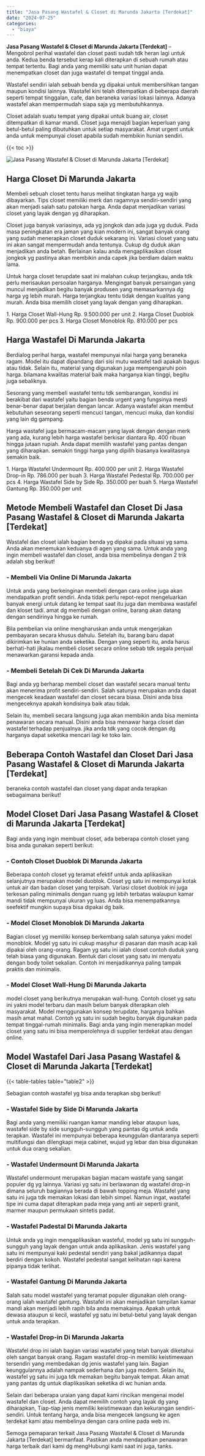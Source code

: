 ```yaml
---
title: "Jasa Pasang Wastafel & Closet di Marunda Jakarta [Terdekat]"
date: "2024-07-25"
categories: 
  - "biaya"
---
```


**Jasa Pasang Wastafel & Closet di Marunda Jakarta \[Terdekat\]** – Mengobrol perihal wastafel dan closet pasti sudah tdk heran lagi untuk anda. Kedua benda tersebut kerap kali diterapkan di sebuah rumah atau tempat tertentu. Bagi anda yang memiliki satu unit hunian dapat menempatkan closet dan juga wastafel di tempat tinggal anda.

Wastafel sendiri ialah sebuah benda yg dipakai untuk membersihkan tangan maupun kondisi lainnya. Wastafel kini telah ditempatkan di beberapa daerah seperti tempat tinggalan, cafe, dan beraneka variasi lokasi lainnya. Adanya wastafel akan mempermudah siapa saja yg membutuhkannya.

Closet adalah suatu tempat yang dipakai untuk buang air, closet ditempatkan di kamar mandi. Closet juga menajdi bagian keperluan yang betul-betul paling dibutuhkan untuk setiap masyarakat. Amat urgent untuk anda untuk mempunyai closet apabila sudah membikin hunian sendiri.

{{< toc >}}

![Jasa Pasang Wastafel & Closet di Marunda Jakarta [Terdekat]](/images/wastafel-closet-murah64.png)

## Harga Closet Di Marunda Jakarta

Membeli sebuah closet tentu harus melihat tingkatan harga yg wajib dibayarkan. Tips closet memiliki merk dan ragamnya sendiri-sendiri yang akan menjadi salah satu patokan harga. Anda dapat menjadikan variasi closet yang layak dengan yg diharapkan.

Closet juga banyak variasinya, ada yg jongkok dan ada juga yg duduk. Pada masa peningkatan era jaman yang kian modern ini, sangat banyak orang yang sudah menerapkan closet duduk sekarang ini. Variasi closet yang satu ini akan sangat mempermudah anda tentunya. Cukup dg duduk akan menjadikan anda betah. Berlainan kalau anda mengaplikasikan closet jongkok yg pastinya akan membikin anda capek jika berdiam dalam waktu lama.

Untuk harga closet terupdate saat ini malahan cukup terjangkau, anda tdk perlu merisaukan persoalan harganya. Mengingat banyak persaingan yang muncul menjadikan begitu banyak produsen yang memasarkannya dg harga yg lebih murah. Harga terjangkau tentu tidak dengan kualitas yang murah. Anda bisa memilih closet yang layak dengan yang diharapkan.

1\. Harga Closet Wall-Hung Rp. 9.500.000 per unit 2. Harga Closet Duoblok Rp. 900.000 per pcs 3. Harga Closet Monoblok Rp. 810.000 per pcs

## Harga Wastafel Di Marunda Jakarta

Berdialog perihal harga, wastafel mempunyai nilai harga yang beraneka ragam. Model itu dapat dipandang dari sisi mutu wastafel tadi apakah bagus atau tidak. Selain itu, material yang digunakan juga mempengaruhi poin harga. bilamana kwalitas material baik maka harganya kian tinggi, begitu juga sebaliknya.

Sesorang yang membeli wastafel tentu tdk sembarangan, kondisi ini berakibat dari wastafel yaitu bagian benda urgent yang fungsinya mesti benar-benar dapat berjalan dengan lancar. Adanya wastafel akan membut kebutuhan seseorang seperti mencuci tangan, mencuci muka, dan kondisi yang lain dg gampang.

Harga wastafel juga bermacam-macam yang layak dengan dengan merk yang ada, kurang lebih harga wastafel berkisar diantara Rp. 400 ribuan hingga jutaan rupiah. Anda dapat memilih wastafel yang pantas dengan yang diharapkan. semakin tinggi harga yang dipilih biasanya kwalitasnya semakin baik.

1\. Harga Wastafel Undermount Rp. 400.000 per unit 2. Harga Wastafel Drop-in Rp. 786.000 per buah 3. Harga Wastafel Pedestal Rp. 700.000 per pcs 4. Harga Wastafel Side by Side Rp. 350.000 per buah 5. Harga Wastafel Gantung Rp. 350.000 per unit

## Metode Membeli Wastafel dan Closet Di Jasa Pasang Wastafel & Closet di Marunda Jakarta \[Terdekat\]

Wastafel dan closet ialah bagian benda yg dipakai pada situasi yg sama. Anda akan menemukan keduanya di agen yang sama. Untuk anda yang ingin membeli wastafel dan closet, anda bisa membelinya dengan 2 trik adalah sbg berikut!

### \- Membeli Via Online Di Marunda Jakarta

Untuk anda yang berkeinginan membeli dengan cara online juga akan mendapatkan profit sendiri. Anda tidak perlu repot-repot mengeluarkan banyak energi untuk datang ke tempat saat itu juga dan membawa wastafel dan kloset tadi. amat dg membeli dengan online, barang akan datang dengan sendirinya hingga ke rumah.

Bila pembelian via online mengharuskan anda untuk mengerjakan pembayaran secara khusus dahulu. Setelah itu, barang baru dapat dikirimkan ke hunian anda seketika. Dengan yang seperti itu, anda harus berhati-hati jikalau membeli closet secara online sebab tdk segala penjual menawarkan garansi kepada anda.

### \- Membeli Setelah Di Cek Di Marunda Jakarta

Bagi anda yg berharap membeli closet dan wastafel secara manual tentu akan menerima profit sendiri-sendiri. Salah satunya merupakan anda dapat mengecek keadaan wastafel dan closet secara biasa. Disini anda bisa mengeceknya apakah kondisinya baik atau tidak.

Selain itu, membeli secara langsung juga akan membikin anda bisa meminta penawaran secara manual. Disini anda bisa menawar harga closet dan wastafel terhadap penjualnya. jika anda tdk yang cocok dengan dg harganya dapat seketika mencari lagi ke toko lain.

## Beberapa Contoh Wastafel dan Closet Dari Jasa Pasang Wastafel & Closet di Marunda Jakarta \[Terdekat\]

beraneka contoh wastafel dan closet yang dapat anda terapkan sebagaimana berikut!

## Model Closet Dari Jasa Pasang Wastafel & Closet di Marunda Jakarta \[Terdekat\]

Bagi anda yang ingin membuat closet, ada beberapa contoh closet yang bisa anda gunakan seperti berikut:

### \- Contoh Closet Duoblok Di Marunda Jakarta

Beberapa contoh closet yg teramat efektif untuk anda aplikasikan selanjutnya merupakan model duoblok. Closet yg satu ini mempunyai kotak untuk air dan badan closet yang terpisah. Variasi closet duoblok ini juga terkesan paling minimalis dengan ruang yg lebih terbatas walaupun kamar mandi tidak mempunyai ukuran yg luas. Anda bisa menempatkannya seefektif mungkin supaya bisa dipakai dg baik.

### \- Model Closet Monoblok Di Marunda Jakarta

Bagian closet yg memiliki konsep berkembang salah satunya yakni model monoblok. Model yg satu ini cukup masyhur di pasaran dan masih acap kali dipakai oleh orang-orang. Ragam yg satu ini ialah closet contoh duduk yang telah biasa yang digunakan. Bentuk dari closet yang satu ini menyatu dengan body toilet sekalian. Contoh ini menjadikannya paling tampak praktis dan minimalis.

### \- Model Closet Wall-Hung Di Marunda Jakarta

model closet yang berikutnya merupakan wall-hung. Contoh closet yg satu ini yakni model terbaru dan masih belum banyak diterapkan oleh masyarakat. Model menggunakan konsep terupdate, harganya bahkan masih amat mahal. Contoh yg satu ini sudah begitu banyak digunakan pada tempat tinggal-rumah minimalis. Bagi anda yang ingin menerapkan model closet yang satu ini bisa memperolehnya di supplier terdekat atau dengan online.

## Model Wastafel Dari Jasa Pasang Wastafel & Closet di Marunda Jakarta \[Terdekat\]

{{< table-tables table="table2" >}}

Sebagian contoh wastafel yg bisa anda terapkan sbg berikut!

### \- Wastafel Side by Side Di Marunda Jakarta

Bagi anda yang memiliki ruangan kamar manding lebar ataupun luas, wastafel side by side sungguh-sungguh yang pantas dg untuk anda terapkan. Wastafel ini mempunyai beberapa keunggulan diantaranya seperti multifungsi dan dilengkapi meja cabinet, wujud yg lebar dan bisa digunakan untuk dua orang sekalian.

### \- Wastafel Undermount Di Marunda Jakarta

Wastafel undermount merupakan bagian macam wastafe yang sangat populer dg yg lainnya. Variasi yg satu ini berlawanan dg wastafel drop-in dimana seluruh bagiannya berada di bawah topping meja. Wastafel yang satu ini juga tdk memakan lokasi dan lebih simpel. Namun ingat, wastafel tipe ini cuma dapat diterapkan pada meja yang anti air seperti granit, marmer maupun permukaan sintetis padat.

### \- Wastafel Padestal Di Marunda Jakarta

Untuk anda yg ingin mengaplikasikan wasteful, model yg satu ini sungguh-sungguh yang layak dengan untuk anda aplikasikan. Jenis wastafel yang satu ini mempunyai kaki pedestal sendiri yang bakal jadikannya dapat berdiri dengan kokoh. Wastafel pedestal sangat kelihatan rapi karena pipanya tidak terlihat.

### \- Wastafel Gantung Di Marunda Jakarta

Salah satu model wastafel yang teramat populer digunakan oleh orang-orang ialah wastafel gantung. Wastafel ini akan menjadikan tampilan kamar mandi akan menjadi lebih rapih bila anda memakainya. Apakah untuk dewasa ataupun si kecil, wastafel yg satu ini betul-betul yang layak dengan untuk anda terapkan.

### \- Wastafel Drop-in Di Marunda Jakarta

Wastafel drop ini ialah bagian variasi wastafel yang telah banyak diketahui oleh sangat banyak orang. Ragam wastafel drop-in memiliki keistimewaan tersendiri yang membedakan dg jenis wastafel yang lain. Bagian keunggulannya adalah nampak sederhana dan juga modern. Selain itu, wastafel yg satu ini juga tdk memakan begitu banyak tempat. Akan amat yang pantas dg untuk diaplikasikan seketika di wc hunian anda.

Selain dari beberapa uraian yang dapat kami rincikan mengenai model wastafel dan closet. Anda dapat memilih contoh yang layak dg yang diharapkan, Tiap-tiap jenis memiliki keistimewaan dan kekurangan sendiri-sendiri. Untuk tentang harga, anda bisa mengecek langsung ke agen terdekat kami atau membelinya dengan cara online pada web ini.

Semoga pemaparan terkait Jasa Pasang Wastafel & Closet di Marunda Jakarta \[Terdekat\] bermanfaat. Pastikan anda mendapatkan penawaran harga terbaik dari kami dg mengHubungi kami saat ini juga, tanks.
